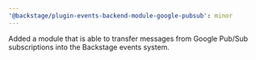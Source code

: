 ```yaml
---
'@backstage/plugin-events-backend-module-google-pubsub': minor
---
```


Added a module that is able to transfer messages from Google Pub/Sub subscriptions into the Backstage events system.
